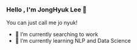 ### Hello , I'm JongHyuk Lee 👋

You can just call me jo nyuk! 

- 🔭 I’m currently searching to work
- 🌱 I’m currently learning NLP and Data Science
